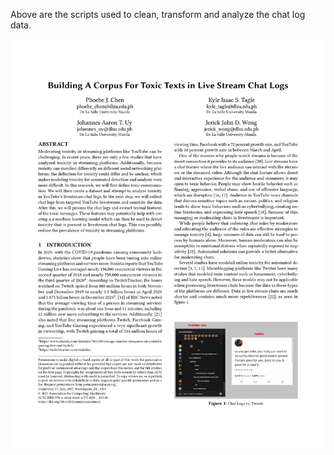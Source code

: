Above are the scripts used to clean, transform and analyze the chat log data. 

![alt text](https://github.com/feebeef/Twitch-Chat-Log-Toxicity-Analysis/blob/master/0001.jpg?raw=true)
